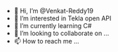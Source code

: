 - 👋 Hi, I’m @Venkat-Reddy19
- 👀 I’m interested in Tekla open API
- 🌱 I’m currently learning C#
- 💞️ I’m looking to collaborate on ...
- 📫 How to reach me ...

<!---
Venkat-Reddy19/Venkat-Reddy19 is a ✨ special ✨ repository because its `README.md` (this file) appears on your GitHub profile.
You can click the Preview link to take a look at your changes.
--->

